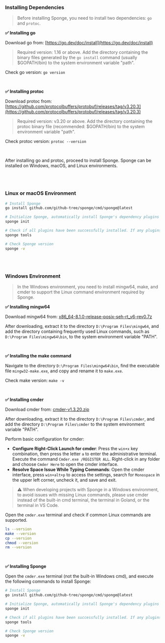 ### Installing Dependencies

> Before installing Sponge, you need to install two dependencies: `go` and `protoc`.

**✅ Installing go**

Download go from: [https://go.dev/doc/install](https://go.dev/doc/install)

> Required version: 1.16 or above. Add the directory containing the binary files generated by the `go install` command (usually $GOPATH/bin) to the system environment variable "path".

Check go version: `go version`

<br>

**✅ Installing protoc**

Download protoc from: [https://github.com/protocolbuffers/protobuf/releases/tag/v3.20.3](https://github.com/protocolbuffers/protobuf/releases/tag/v3.20.3)

> Required version: v3.20 or above. Add the directory containing the protoc binary file (recommended: $GOPATH/bin) to the system environment variable "path".

Check protoc version: `protoc --version`

<br>

After installing go and protoc, proceed to install Sponge. Sponge can be installed on Windows, macOS, and Linux environments.

<br>
<br>

### Linux or macOS Environment

```bash
# Install Sponge
go install github.com/github-tree/sponge/cmd/sponge@latest

# Initialize Sponge, automatically install Sponge's dependency plugins
sponge init

# Check if all plugins have been successfully installed. If any plugins fail to install, retry with the command: sponge tools --install
sponge tools

# Check Sponge version
sponge -v
```

<br>
<br>

### Windows Environment

> In the Windows environment, you need to install mingw64, make, and cmder to support the Linux command environment required by Sponge.

**✅ Installing mingw64**

Download mingw64 from: [x86_64-8.1.0-release-posix-seh-rt_v6-rev0.7z](https://sourceforge.net/projects/mingw-w64/files/Toolchains%20targetting%20Win64/Personal%20Builds/mingw-builds/8.1.0/threads-posix/seh/x86_64-8.1.0-release-posix-seh-rt_v6-rev0.7z)

After downloading, extract it to the directory `D:\Program Files\mingw64`, and add the directory containing frequently used Linux commands, such as `D:\Program Files\mingw64\bin`, to the system environment variable "PATH".

<br>

**✅ Installing the make command**

Navigate to the directory `D:\Program Files\mingw64\bin`, find the executable file `mingw32-make.exe`, and copy and rename it to `make.exe`.

Check make version: `make -v`

<br>

**✅ Installing cmder**

Download cmder from: [cmder-v1.3.20.zip](https://github.com/cmderdev/cmder/releases/download/v1.3.20/cmder.zip)

After downloading, extract it to the directory `D:\Program Files\cmder`, and add the directory `D:\Program Files\cmder` to the system environment variable "PATH".

Perform basic configuration for cmder:

- **Configure Right-Click Launch for cmder**: Press the `win+x` key combination, then press the letter `a` to enter the administrative terminal. Execute the command `Cmder.exe /REGISTER ALL`. Right-click in any folder and choose `Cmder Here` to open the cmder interface.
- **Resolve Space Issue While Typing Commands**: Open the cmder interface, press `win+alt+p` to access the settings, search for `Monospace` in the upper left corner, uncheck it, and save and exit.

> ⚠ When developing projects with Sponge in a Windows environment, to avoid issues with missing Linux commands, please use cmder instead of the built-in cmd terminal, the terminal in Goland, or the terminal in VS Code.

Open the `cmder.exe` terminal and check if common Linux commands are supported.

```bash
ls --version
make --version
cp --version
chmod --version
rm --version
```

<br>

**✅ Installing Sponge**

Open the `cmder.exe` terminal (not the built-in Windows cmd), and execute the following commands to install Sponge:

```bash
# Install Sponge
go install github.com/github-tree/sponge/cmd/sponge@latest

# Initialize Sponge, automatically install Sponge's dependency plugins
sponge init

# Check if all plugins have been successfully installed. If any plugins fail to install, retry with the command: sponge tools --install
sponge tools

# Check Sponge version
sponge -v
```
